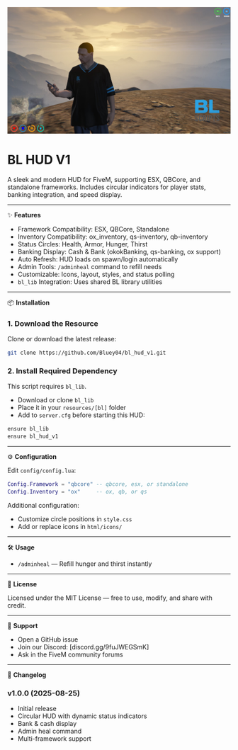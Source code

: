 
![BL HUD Preview](preview.png)

# BL HUD V1

A sleek and modern HUD for FiveM, supporting ESX, QBCore, and standalone frameworks.
Includes circular indicators for player stats, banking integration, and speed display.

---

✨ **Features**

- Framework Compatibility: ESX, QBCore, Standalone
- Inventory Compatibility: ox_inventory, qs-inventory, qb-inventory
- Status Circles: Health, Armor, Hunger, Thirst
- Banking Display: Cash & Bank (okokBanking, qs-banking, ox support)
- Auto Refresh: HUD loads on spawn/login automatically
- Admin Tools: `/adminheal` command to refill needs
- Customizable: Icons, layout, styles, and status polling
- `bl_lib` Integration: Uses shared BL library utilities

---

📦 **Installation**

### 1. Download the Resource

Clone or download the latest release:

```bash
git clone https://github.com/Bluey04/bl_hud_v1.git
```

### 2. Install Required Dependency

This script requires `bl_lib`.

- Download or clone `bl_lib`
- Place it in your `resources/[bl]` folder
- Add to `server.cfg` before starting this HUD:

```bash
ensure bl_lib
ensure bl_hud_v1
```

---

⚙️ **Configuration**

Edit `config/config.lua`:

```lua
Config.Framework = "qbcore" -- qbcore, esx, or standalone
Config.Inventory = "ox"     -- ox, qb, or qs
```

Additional configuration:

- Customize circle positions in `style.css`
- Add or replace icons in `html/icons/`

---

🛠️ **Usage**

- `/adminheal` — Refill hunger and thirst instantly

---

📄 **License**

Licensed under the MIT License — free to use, modify, and share with credit.

---

📢 **Support**

- Open a GitHub issue
- Join our Discord: [discord.gg/9fuJWEGSmK]
- Ask in the FiveM community forums

---

📜 **Changelog**

### v1.0.0 (2025-08-25)

- Initial release
- Circular HUD with dynamic status indicators
- Bank & cash display
- Admin heal command
- Multi-framework support
